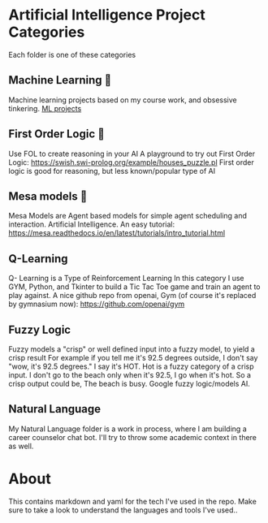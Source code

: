# Artificial Intelligence Project Categories 
Each folder is one of these categories

## Machine Learning 🦾 
Machine learning projects based on my course work, and obsessive tinkering.
<a href="https://github.com/justinprogdev/Artificial-Intelligence/tree/main/machine_learning">ML projects<a/>  

## First Order Logic 🧠
Use FOL to create reasoning in your AI
A playground to try out First Order Logic: https://swish.swi-prolog.org/example/houses_puzzle.pl
First order logic is good for reasoning, but less known/popular type of AI

## Mesa models 🤖
Mesa Models are Agent based models for simple agent scheduling and interaction. Artificial Intelligence. 
An easy tutorial: https://mesa.readthedocs.io/en/latest/tutorials/intro_tutorial.html

## Q-Learning
Q- Learning is a Type of Reinforcement Learning
In this category I use GYM, Python, and Tkinter to build a Tic Tac Toe game and train an agent to play against. 
A nice github repo from openai, Gym (of course it's replaced by gymnasium now): https://github.com/openai/gym   

## Fuzzy Logic
Fuzzy models a "crisp" or well defined input into a fuzzy model, to yield a crisp result
For example if you tell me it's 92.5 degrees outside, I don't say "wow, it's 92.5 degrees." I say it's HOT. 
Hot is a fuzzy category of a crisp input. I don't go to the beach only when it's 92.5, I go when it's hot.
So a crisp output could be, The beach is busy. Google fuzzy logic/models AI.

## Natural Language
My Natural Language folder is a work in process, where I am building a career counselor chat bot.
I'll try to throw some academic context in there as well.

# About 
This contains markdown and yaml for the tech I've used in the repo. 
Make sure to take a look to understand the languages and tools I've used..
